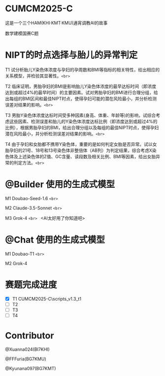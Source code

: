 # CUMCM2025-C

这是一个三个HAM(KHI·KMT·KMU)通宵调教AI的故事

数学建模国赛C题

# NIPT的时点选择与胎儿的异常判定

 T1 试分析胎儿Y染色体浓度与孕妇的孕周数和BMI等指标的相关特性，给出相应的关系模型，并检验其显著性。`<br>`

 T2 临床证明，男胎孕妇的BMI是影响胎儿Y染色体浓度的最早达标时间（即浓度达到或超过4%的最早时间）的主要因素。试对男胎孕妇的BMI进行合理分组，给出每组的BMI区间和最佳NIPT时点，使得孕妇可能的潜在风险最小，并分析检测误差对结果的影响。`<br>`

 T3 男胎Y染色体浓度达标时间受多种因素(身高、体重、年龄等)的影响，试综合考虑这些因素、检测误差和胎儿的Y染色体浓度达标比例（即浓度达到或超过4%的比例），根据男胎孕妇的BMI，给出合理分组以及每组的最佳NIPT时点，使得孕妇潜在风险最小，并分析检测误差对结果的影响。`<br>`

 T4  由于孕妇和女胎都不携带Y染色体，重要的是如何判定女胎是否异常。试以女胎孕妇的21号、18号和13号染色体非整倍体（AB列）为判定结果，综合考虑X染色体及上述染色体的Z值、GC含量、读段数及相关比例、BMI等因素，给出女胎异常的判定方法。`<br>`

# @Builder 使用的生成式模型

M1 Doubao-Seed-1.6 `<br>`

M2 Claude-3.5-Sonnet `<br> `

M3 Grok-4 `<br> `
<AI太好用了你知道吧>

# @Chat 使用的生成式模型

M1 Doubao-T1 `<br> `

M2 Grok-4

# 赛题完成进度

* [X] T1	CUMCM2025-C\scripts_v1.3_t1
* [ ] T2
* [ ] T3
* [ ] T4

# Contributor

@Xuanna024(BI7KHI)

@FFFuria(BG7KMU)

@Kyunana097(BG7KMT)
